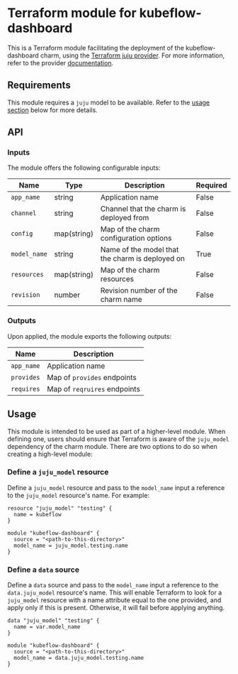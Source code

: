 # Terraform module for kubeflow-dashboard

This is a Terraform module facilitating the deployment of the kubeflow-dashboard charm, using the [Terraform juju provider](https://github.com/juju/terraform-provider-juju/). For more information, refer to the provider [documentation](https://registry.terraform.io/providers/juju/juju/latest/docs). 

## Requirements
This module requires a `juju` model to be available. Refer to the [usage section](#usage) below for more details.

## API

### Inputs
The module offers the following configurable inputs:

| Name | Type | Description | Required |
| - | - | - | - |
| `app_name`| string | Application name | False |
| `channel`| string | Channel that the charm is deployed from | False |
| `config`| map(string) | Map of the charm configuration options | False |
| `model_name`| string | Name of the model that the charm is deployed on | True |
| `resources`| map(string) | Map of the charm resources | False |
| `revision`| number | Revision number of the charm name | False |

### Outputs
Upon applied, the module exports the following outputs:

| Name | Description |
| - | - |
| `app_name`|  Application name |
| `provides`| Map of `provides` endpoints |
| `requires`|  Map of `reqruires` endpoints |

## Usage

This module is intended to be used as part of a higher-level module. When defining one, users should ensure that Terraform is aware of the `juju_model` dependency of the charm module. There are two options to do so when creating a high-level module:

### Define a `juju_model` resource
Define a `juju_model` resource and pass to the `model_name` input a reference to the `juju_model` resource's name. For example:

```
resource "juju_model" "testing" {
  name = kubeflow
}

module "kubeflow-dashboard" {
  source = "<path-to-this-directory>"
  model_name = juju_model.testing.name
}
```

### Define a `data` source
Define a `data` source and pass to the `model_name` input a reference to the `data.juju_model` resource's name. This will enable Terraform to look for a `juju_model` resource with a name attribute equal to the one provided, and apply only if this is present. Otherwise, it will fail before applying anything.
```
data "juju_model" "testing" {
  name = var.model_name
}

module "kubeflow-dashboard" {
  source = "<path-to-this-directory>"
  model_name = data.juju_model.testing.name
}
```
